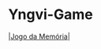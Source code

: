 # Yngvi-Game
|[Jogo da Memória](https://github.com/Igor-Yngvi/Yngvi-Game/blob/main/Jogo%20da%20mem%C3%B3ria/index.html)|
